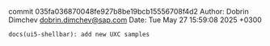 commit 035fa036870048fe927b8be19bcb15556708f4d2
Author: Dobrin Dimchev <dobrin.dimchev@sap.com>
Date:   Tue May 27 15:59:08 2025 +0300

    docs(ui5-shellbar): add new UXC samples
